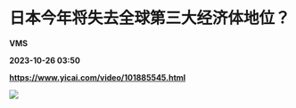 # 日本今年将失去全球第三大经济体地位？
**VMS**

**2023-10-26 03:50**

**https://www.yicai.com/video/101885545.html**

![](http://imgcdn.yicai.com/vms-new/2023/10/5fe11aee-1b26-436d-8564-6d2d61cf06e9_Grjr.jpg)